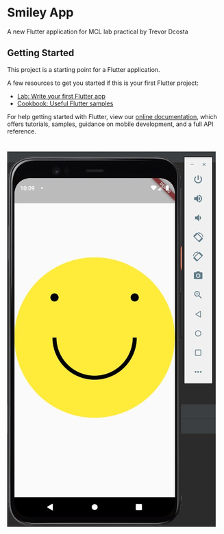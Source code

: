 # Smiley App

A new Flutter application for MCL lab practical by Trevor Dcosta

## Getting Started

This project is a starting point for a Flutter application.

A few resources to get you started if this is your first Flutter project:

- [Lab: Write your first Flutter app](https://flutter.dev/docs/get-started/codelab)
- [Cookbook: Useful Flutter samples](https://flutter.dev/docs/cookbook)

For help getting started with Flutter, view our
[online documentation](https://flutter.dev/docs), which offers tutorials,
samples, guidance on mobile development, and a full API reference.
# ![MY HEADER](https://github.com/dcostat04/MCL-Lab-Work/blob/main/Basic%20Graphic%20Primitive/smiley.jpg)

